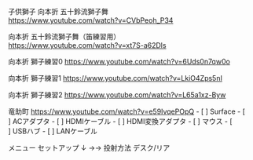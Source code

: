 子供獅子 向本折 五十鈴流獅子舞  
https://www.youtube.com/watch?v=CVbPeoh_P34  

向本折 五十鈴流獅子舞（笛練習用）  
https://www.youtube.com/watch?v=xt7S-a62Dls  

向本折 獅子練習0 https://www.youtube.com/watch?v=6Uds0n7qw0o

向本折 獅子練習1 https://www.youtube.com/watch?v=LkiO4Zps5nI

向本折 獅子練習2 https://www.youtube.com/watch?v=L65a1xz-Byw

竜助町 https://www.youtube.com/watch?v=e59IvqePOpQ - [ ] Surface - [  
] ACアダプタ - [ ] HDMIケーブル - [ ] HDMI変換アダプタ - [ ] マウス - [  
] USBハブ - [ ] LANケーブル  

メニュー セットアップ ↓ →→ 投射方法 デスク/リア
